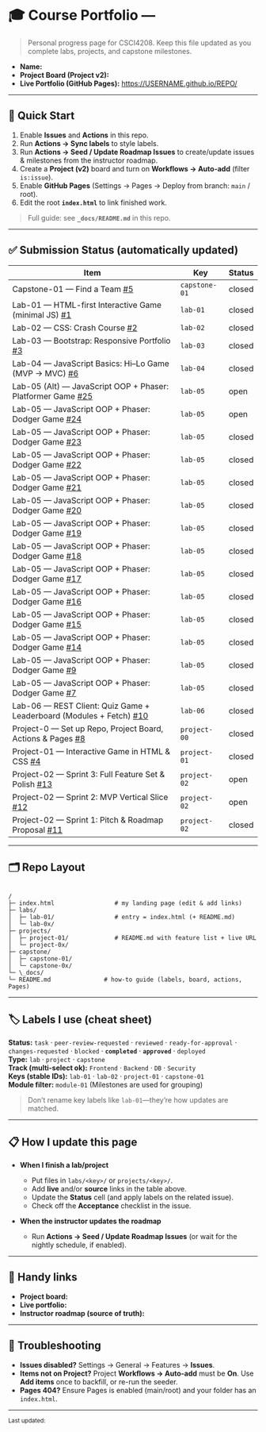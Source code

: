 # 🎓 Course Portfolio — <Your Name>

> Personal progress page for CSCI4208. Keep this file updated as you complete labs, projects, and capstone milestones.

- **Name:** <Your Name>
- **Project Board (Project v2):** <paste your board URL here>
- **Live Portfolio (GitHub Pages):** <https://USERNAME.github.io/REPO/>

---

## 🚀 Quick Start

1. Enable **Issues** and **Actions** in this repo.
2. Run **Actions → Sync labels** to style labels.
3. Run **Actions → Seed / Update Roadmap Issues** to create/update issues & milestones from the instructor roadmap.
4. Create a **Project (v2)** board and turn on **Workflows → Auto-add** (filter `is:issue`).
5. Enable **GitHub Pages** (Settings → Pages → Deploy from branch: `main` / root).
6. Edit the root **`index.html`** to link finished work.

> Full guide: see **`_docs/README.md`** in this repo.

---

## ✅ Submission Status (automatically updated)

<!-- STATUS:START -->
| Item | Key | Status |
|---|---|---|
| Capstone-01 — Find a Team [#5](https://github.com/AlexPHebert2000/csci4208-portfolio-2025/issues/5) | `capstone-01` | closed |
| Lab-01 — HTML-first Interactive Game (minimal JS) [#1](https://github.com/AlexPHebert2000/csci4208-portfolio-2025/issues/1) | `lab-01` | closed |
| Lab-02 — CSS: Crash Course [#2](https://github.com/AlexPHebert2000/csci4208-portfolio-2025/issues/2) | `lab-02` | closed |
| Lab-03 — Bootstrap: Responsive Portfolio [#3](https://github.com/AlexPHebert2000/csci4208-portfolio-2025/issues/3) | `lab-03` | closed |
| Lab-04 — JavaScript Basics: Hi–Lo Game (MVP → MVC) [#6](https://github.com/AlexPHebert2000/csci4208-portfolio-2025/issues/6) | `lab-04` | closed |
| Lab-05 (Alt) — JavaScript OOP + Phaser: Platformer Game [#25](https://github.com/AlexPHebert2000/csci4208-portfolio-2025/issues/25) | `lab-05` | open |
| Lab-05 — JavaScript OOP + Phaser: Dodger Game [#24](https://github.com/AlexPHebert2000/csci4208-portfolio-2025/issues/24) | `lab-05` | open |
| Lab-05 — JavaScript OOP + Phaser: Dodger Game [#23](https://github.com/AlexPHebert2000/csci4208-portfolio-2025/issues/23) | `lab-05` | closed |
| Lab-05 — JavaScript OOP + Phaser: Dodger Game [#22](https://github.com/AlexPHebert2000/csci4208-portfolio-2025/issues/22) | `lab-05` | closed |
| Lab-05 — JavaScript OOP + Phaser: Dodger Game [#21](https://github.com/AlexPHebert2000/csci4208-portfolio-2025/issues/21) | `lab-05` | closed |
| Lab-05 — JavaScript OOP + Phaser: Dodger Game [#20](https://github.com/AlexPHebert2000/csci4208-portfolio-2025/issues/20) | `lab-05` | closed |
| Lab-05 — JavaScript OOP + Phaser: Dodger Game [#19](https://github.com/AlexPHebert2000/csci4208-portfolio-2025/issues/19) | `lab-05` | closed |
| Lab-05 — JavaScript OOP + Phaser: Dodger Game [#18](https://github.com/AlexPHebert2000/csci4208-portfolio-2025/issues/18) | `lab-05` | closed |
| Lab-05 — JavaScript OOP + Phaser: Dodger Game [#17](https://github.com/AlexPHebert2000/csci4208-portfolio-2025/issues/17) | `lab-05` | closed |
| Lab-05 — JavaScript OOP + Phaser: Dodger Game [#16](https://github.com/AlexPHebert2000/csci4208-portfolio-2025/issues/16) | `lab-05` | closed |
| Lab-05 — JavaScript OOP + Phaser: Dodger Game [#15](https://github.com/AlexPHebert2000/csci4208-portfolio-2025/issues/15) | `lab-05` | closed |
| Lab-05 — JavaScript OOP + Phaser: Dodger Game [#14](https://github.com/AlexPHebert2000/csci4208-portfolio-2025/issues/14) | `lab-05` | closed |
| Lab-05 — JavaScript OOP + Phaser: Dodger Game [#9](https://github.com/AlexPHebert2000/csci4208-portfolio-2025/issues/9) | `lab-05` | closed |
| Lab-05 — JavaScript OOP + Phaser: Dodger Game [#7](https://github.com/AlexPHebert2000/csci4208-portfolio-2025/issues/7) | `lab-05` | closed |
| Lab-06 — REST Client: Quiz Game + Leaderboard (Modules + Fetch) [#10](https://github.com/AlexPHebert2000/csci4208-portfolio-2025/issues/10) | `lab-06` | closed |
| Project-0 — Set up Repo, Project Board, Actions & Pages [#8](https://github.com/AlexPHebert2000/csci4208-portfolio-2025/issues/8) | `project-00` | closed |
| Project-01 — Interactive Game in HTML & CSS [#4](https://github.com/AlexPHebert2000/csci4208-portfolio-2025/issues/4) | `project-01` | closed |
| Project-02 — Sprint 3: Full Feature Set & Polish [#13](https://github.com/AlexPHebert2000/csci4208-portfolio-2025/issues/13) | `project-02` | open |
| Project-02 — Sprint 2: MVP Vertical Slice [#12](https://github.com/AlexPHebert2000/csci4208-portfolio-2025/issues/12) | `project-02` | open |
| Project-02 — Sprint 1: Pitch & Roadmap Proposal [#11](https://github.com/AlexPHebert2000/csci4208-portfolio-2025/issues/11) | `project-02` | closed |
<!-- STATUS:END -->


---

## 🗂️ Repo Layout

```

/
├─ index.html                 # my landing page (edit & add links)
├─ labs/
│  ├─ lab-01/                 # entry = index.html (+ README.md)
│  └─ lab-0x/
├─ projects/
│  ├─ project-01/             # README.md with feature list + live URL
│  └─ project-0x/
├─ capstone/
│  ├─ capstone-01/
│  └─ capstone-0x/
└─ \_docs/
└─ README.md               # how-to guide (labels, board, actions, Pages)

```

---

## 🏷️ Labels I use (cheat sheet)

**Status:** `task` · `peer-review-requested` · `reviewed` · `ready-for-approval` · `changes-requested` · `blocked` · **`completed`** · **`approved`** · `deployed`  
**Type:** `lab` · `project` · `capstone`  
**Track (multi-select ok):** `Frontend` · `Backend` · `DB` · `Security`  
**Keys (stable IDs):** `lab-01` · `lab-02` · `project-01` · `capstone-01`  
**Module filter:** `module-01` (Milestones are used for grouping)

> Don’t rename key labels like `lab-01`—they’re how updates are matched.

---

## 📋 How I update this page

- **When I finish a lab/project**
  - Put files in `labs/<key>/` or `projects/<key>/`.
  - Add **live** and/or **source** links in the table above.
  - Update the **Status** cell (and apply labels on the related issue).
  - Check off the **Acceptance** checklist in the issue.

- **When the instructor updates the roadmap**
  - Run **Actions → Seed / Update Roadmap Issues** (or wait for the nightly schedule, if enabled).

---

## 🧰 Handy links

- **Project board:** <paste URL>  
- **Live portfolio:** <paste URL>  
- **Instructor roadmap (source of truth):** <link to instructor repo or roadmap.json>

---

## 🔧 Troubleshooting

- **Issues disabled?** Settings → General → Features → **Issues**.  
- **Items not on Project?** Project **Workflows → Auto-add** must be **On**. Use **Add items** once to backfill, or re-run the seeder.  
- **Pages 404?** Ensure Pages is enabled (main/root) and your folder has an `index.html`.

---

<sub>Last updated: <!-- yyyy-mm-dd --> </sub>

